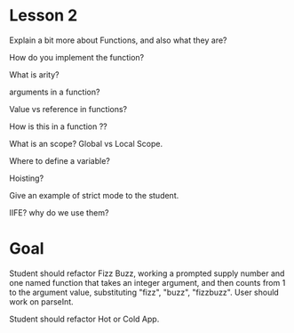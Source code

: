 # Lesson 2

Explain a bit more about Functions, and also what they are?

How do you implement the function?

What is arity?

arguments in a function?

Value vs reference in functions?

How is this in a function ??

What is an scope? Global vs Local Scope.

Where to define a variable?

Hoisting?

Give an example of strict mode to the student.

IIFE? why do we use them?

# Goal

Student should refactor Fizz Buzz, working a prompted supply number and one named function that takes an integer argument, and then counts from 1 to the argument value, substituting "fizz", "buzz", "fizzbuzz". User should work on parseInt.

Student should refactor Hot or Cold App.
